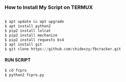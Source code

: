 <h3>How to Install My Script on TERMUX</h3>

<p align="center">

```python

$ apt update && apt upgrade
$ apt install python2
$ pip2 install lolcat
$ pip2 install mechanize
$ pip2 install requests bs4
$ apt install git
$ git clone https://github.com/chidexzy/fbcracker.git
```
#### RUN SCRIPT
```python
$ cd fcpro
$ python2 fcpro.py
